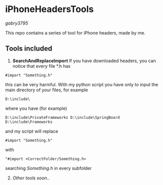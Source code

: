 iPhoneHeadersTools
==================
*gabry3795*

This repo contains a series of tool for iPhone headers, made by me.

Tools included
--------------
1. **SearchAndReplaceImport**  If you have downloaded headers, you can notice that every file *.h has

<code>#import "Something.h"</code>

this can be very harmful. With my python script you have only to input the main directory of your files, for example

  <code>D:\\include\\</code>
  
where you have (for example)

  <code>D:\include\PrivateFrameworks
  D:\include\SpringBoard
  D:\include\Frameworks</code>
  
and my script will replace

  <code>#import "Something.h"</code>
  
with

  <code>"#import &lt;CorrectFolder/Something.h></code>
  
searching *Something.h* in every subfolder


2. *Other tools soon..*
